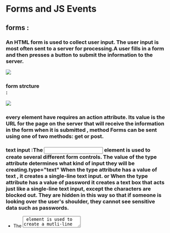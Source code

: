 # Forms and JS Events
## forms :
### An HTML form is used to collect user input. The user input is most often sent to a server for processing.A user fills in a form and then presses a button to submit the information to the server.
![](https://img.webnots.com/2014/01/How-HTML-Form-Works.png)
### form strcture <form> :
![](https://lh3.googleusercontent.com/proxy/IHFU5KLWnLbb1RBQyE7kLHvqh_DdA6bJPn-KlI9n5jQ1CZXGxUMuW81lgKJonNkSVIGEbc-FEBhCF9xuiXTAwFtj)
### every <form> element have requires an action attribute. Its value is the URL for the page on the server that will receive the information in the form when it is submitted , method Forms can be sent using one of two methods: get or post.
### text input :The <input> element is used to create several different form controls. The value of the type attribute determines what kind of input they will be creating.type="text" When the type attribute has a value of text , it creates a single-line text input. or When the type attribute has a value of password it creates a text box that acts just like a single-line text input, except the characters are blocked out. They are hidden in this way so that if someone is looking over the user's shoulder, they cannot see sensitive data such as passwords.
+ The <textarea> element is used to create a mutli-line text input. Unlike other input elements this is not an empty element. It should therefore have an opening and a closing tag.
+ <input> type="radio"Radio buttons allow users to pick just one of a number of options.
+ <input> type="checkbox" Checkboxes allow users to select (and unselect) one or more options in answer to a question.
+ <select> A drop down list box (also known as a select box) allows users to select one option from a drop down list.
+ <input> If you want to allow users to upload a file (for example an image, video, mp3, or a PDF), you will need to use a file input box. type="file" This type of input creates a box that looks like a text inputfollowed by a browse button.
+ <input>type="submit" The submit button is used to send a form to the server.
### GroupInG Form ElEmEnts You can group related form controls together inside the <fieldset> element. This is particularly helpful for longer forms. The <legend> element can come directly after the opening <fieldset> tag and contains a caption which helps identify the purpose of that group of form controls.
![](https://cdn.educba.com/academy/wp-content/uploads/2019/07/HTML-Form-Controls.png)

## Lists, tabLes and Forms
### bULLet Point styLes list-style-type : The list-style-type property allows you to control the shape or style of a bullet point (also known as a marker). It can be used on rules that apply to the <ol> , <ul> , and <li> elements.
#### Unordered Lists For an unordered list you can use the following values:
+ none
+ disc
+ circle
+ square
#### ordered Lists :For an ordered (numbered) list you can use the following values:
+ decimal  1 2 3
+ decimal-leading-zero  01 02 03
+ lower-alpha  a b c
+ upper-alpha  A B C
+ lower-roman  i. ii. iii.
+ upper-roman  I II III .
### Positioning the marker list-style-position
+ outside :The marker sits to the left of the block of text .
+ inside The marker sits inside the box of text (which is indented).
### tabLe ProPerties
* width.
* padding
* text-transform 
* letter-spacing, font-size ,text-align ,background-color ,:hover and border-top, border-bottom......
## Events :
### DIFFERENT EVENT TYPES
![](img/event1.PNG)
![](img/event2.PNG)
### THREE WAYS TO BIND AN EVENT TO an ELEMENT
1- HTML EVENT HANDLER ATTRIBUTES (DO NOT USE).
2- TRADITIONAL DOM EVENT HANDLERS .
3- USING DOM EVENT HANDLERS .
![](img/event.PNG)
